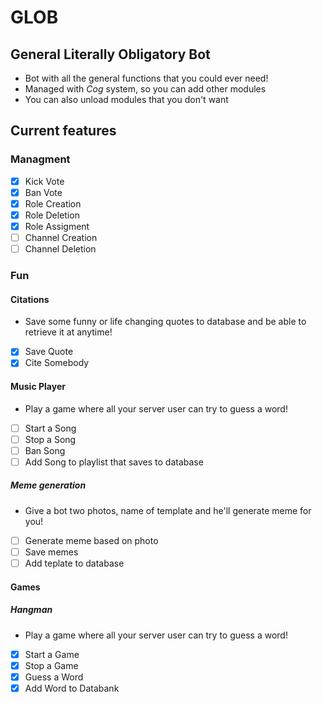 # GLOB

## General Literally Obligatory Bot

* Bot with all the general functions that you could ever need!
* Managed with *Cog* system, so you can add other modules
* You can also unload modules that you don't want

## Current features

### Managment

* [x] Kick Vote
* [x] Ban Vote
* [x] Role Creation
* [x] Role Deletion
* [x] Role Assigment
* [ ] Channel Creation
* [ ] Channel Deletion

### Fun

#### Citations

* Save some funny or life changing quotes to database and be able to retrieve it at anytime!
* [x] Save Quote
* [x] Cite Somebody

#### Music Player

* Play a game where all your server user can try to guess a word!
* [ ] Start a Song
* [ ] Stop a Song
* [ ] Ban Song
* [ ] Add Song to playlist that saves to database

##### Meme generation

* Give a bot two photos, name of template and he'll generate meme for you!
* [ ] Generate meme based on photo
* [ ] Save memes
* [ ] Add teplate to database

#### Games

##### Hangman

* Play a game where all your server user can try to guess a word!
* [x] Start a Game
* [x] Stop a Game
* [x] Guess a Word
* [x] Add Word to Databank
